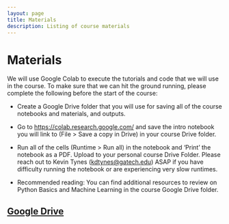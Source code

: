 ```yaml
---
layout: page
title: Materials
description: Listing of course materials
---
```


# Materials


We will use Google Colab to execute the tutorials and code that we will use in the course. To make sure that we can hit the ground running, please complete the following before the start of the course:

* Create a Google Drive folder that you will use for saving all of the course notebooks and materials, and outputs.

* Go to https://colab.research.google.com/ and save the intro notebook you will link to (File > Save a copy in Drive) in your course Drive folder.

* Run all of the cells (Runtime > Run all) in the notebook and ‘Print’ the notebook as a PDF. Upload to your personal course Drive Folder. Please reach out to Kevin Tynes (kdtynes@gatech.edu) ASAP if you have difficulty running the notebook or are experiencing very slow runtimes.

* Recommended reading:  You can find additional resources to review on Python Basics and Machine Learning in the course Google Drive folder.

## [Google Drive](https://drive.google.com/drive/folders/1WuOfLSnDu3gbNwluTZBdoJJZfKGOPFvy?usp=drive_link)
